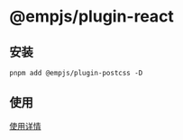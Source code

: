 # @empjs/plugin-react
## 安装 
```
pnpm add @empjs/plugin-postcss -D
```
## 使用 
[使用详情](https://empjs.dev/plugin/tool/postcss.html)